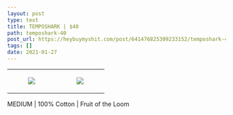 ```yaml
---
layout: post
type: text
title: TEMPOSHARK | $40
path: temposhark-40
post_url: https://heybuymyshit.com/post/641476825309233152/temposhark-40
tags: []
date: 2021-01-27
---
```




<table style="width:100%;"><tr><td style="vertical-align:top;">
      <figure class="tmblr-full" data-orig-height="2048" data-orig-width="1365" data-orig-src="https://concertshirts.netlify.app/shirts/0054/0054-01.jpg"><img src="https://64.media.tumblr.com/86ffa9e8a01ae111e80c156d024c1740/314eafb2bfcd80d2-79/s540x810/cc0977ecb8dcf6d42df9779e1bf38a5df43416be.jpg" data-orig-height="2048" data-orig-width="1365" data-orig-src="https://concertshirts.netlify.app/shirts/0054/0054-01.jpg"/></figure></td>
    <td style="vertical-align:top;">
      <figure class="tmblr-full" data-orig-height="2048" data-orig-width="1365" data-orig-src="https://concertshirts.netlify.app/shirts/0054/0054-02.jpg"><img src="https://64.media.tumblr.com/8b4f6f15cc32a7ed55d2c0a43318e3e4/314eafb2bfcd80d2-32/s540x810/82622405ae884921dfb11836535100453dd56e6e.jpg" data-orig-height="2048" data-orig-width="1365" data-orig-src="https://concertshirts.netlify.app/shirts/0054/0054-02.jpg"/></figure></td>
  </tr></table><p>
  MEDIUM | 100% Cotton | Fruit of the Loom
</p>
